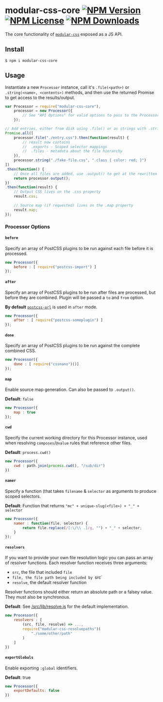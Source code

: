 modular-css-core  [![NPM Version](https://img.shields.io/npm/v/modular-css-core.svg)](https://www.npmjs.com/package/modular-css-core) [![NPM License](https://img.shields.io/npm/l/modular-css-core.svg)](https://www.npmjs.com/package/modular-css-core) [![NPM Downloads](https://img.shields.io/npm/dm/modular-css-core.svg)](https://www.npmjs.com/package/modular-css-core)
===========

The core functionality of [`modular-css`](https://npmjs.com/modular-css) exposed as a JS API.

## Install

`$ npm i modular-css-core`

## Usage

Instantiate a new `Processor` instance, call it's `.file(<path>)` or `.string(<name>, <contents>)` methods, and then use the returned Promise to get access to the results/output.

```js
var Processor = require("modular-css-core"),
    processor = new Processor({
        // See "API Options" for valid options to pass to the Processor constructor
    });

// Add entries, either from disk using .file() or as strings with .string()
Promise.all([
    processor.file("./entry.css").then(function(result) {
        // result now contains
        //  .exports - Scoped selector mappings
        //  .files - metadata about the file hierarchy
    }),
    processor.string("./fake-file.css", ".class { color: red; }")
])
.then(function() {
    // Once all files are added, use .output() to get at the rewritten CSS
    return processor.output();
})
.then(function(result) {
    // Output CSS lives on the .css property
    result.css;
    
    // Source map (if requested) lives on the .map property
    result.map;
});
```

### Processor Options

#### `before`

Specify an array of PostCSS plugins to be run against each file before it is processed.

```js
new Processor({
    before : [ require("postcss-import") ]
});
```
#### `after`

Specify an array of PostCSS plugins to be run after files are processed, but before they are combined. Plugin will be passed a `to` and `from` option.

**By default** [`postcss-url`](https://www.npmjs.com/package/postcss-url) is used in `after` mode.

```js
new Processor({
    after : [ require("postcss-someplugin") ]
});
```

#### `done`

Specify an array of PostCSS plugins to be run against the complete combined CSS.

```js
new Processor({
    done : [ require("cssnano")()]
});
```

#### `map`

Enable source map generation. Can also be passed to `.output()`.

**Default**: `false`

```js
new Processor({
    map : true
});
```

#### `cwd`

Specify the current working directory for this Processor instance, used when resolving `composes`/`@value` rules that reference other files.

**Default**: `process.cwd()`

```js
new Processor({
    cwd : path.join(process.cwd(), "/sub/dir")
})
```

#### `namer`

Specify a function (that takes `filename` & `selector` as arguments to produce scoped selectors.

**Default**: Function that returns `"mc" + unique-slug(<file>) + "_" + selector`

```js
new Processor({
    namer : function(file, selector) {
        return file.replace(/[:\/\\ .]/g, "") + "_" + selector;
    }
});
```

#### `resolvers`

If you want to provide your own file resolution logic you can pass an array of resolver functions. Each resolver function receives three arguments:

- `src`, the file that included `file`
- `file, the file path being included by `src`
- `resolve`, the default resolver function

Resolver functions should either return an absolute path or a falsey value. They must also be synchronous.

**Default**: See [/src/lib/resolve.js](/src/lib/resolve.js) for the default implementation.

```js
new Processor({
    resolvers : [
        (src, file, resolve) => ...,
        require("modular-css-resolvepaths")(
            "./some/other/path"
        )
    ]
})
```

#### `exportGlobals`

Enable exporting `:global` identifiers.

**Default**: true

```js
new Processor({
    exportDefaults: false
})
```
